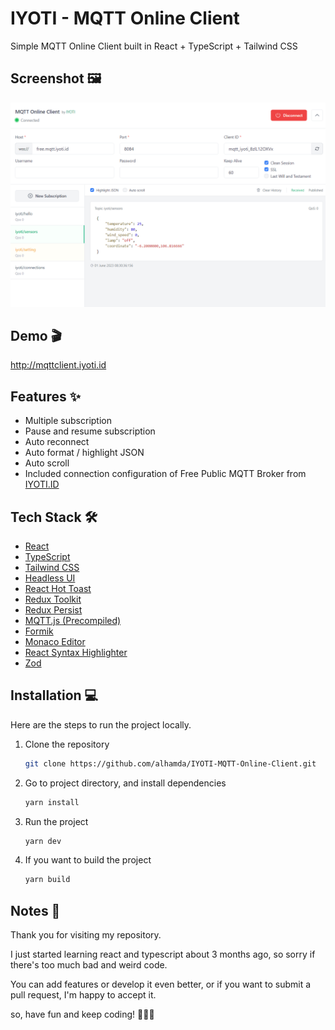 
# IYOTI - MQTT Online Client

Simple MQTT Online Client built in React + TypeScript + Tailwind CSS


## Screenshot 🖼

![](/.github/assets/preview.png)
## Demo 🎬
 
http://mqttclient.iyoti.id
## Features ✨

- Multiple subscription
- Pause and resume subscription
- Auto reconnect
- Auto format / highlight JSON
- Auto scroll
- Included connection configuration of Free Public MQTT Broker from [IYOTI.ID](https://iyoti.id)


## Tech Stack 🛠

- [React](https://react.dev)
- [TypeScript](https://www.typescriptlang.org)
- [Tailwind CSS](https://tailwindcss.com)
- [Headless UI](https://headlessui.com)
- [React Hot Toast](https://react-hot-toast.com)
- [Redux Toolkit](https://redux-toolkit.js.org)
- [Redux Persist](https://github.com/rt2zz/redux-persist)
- [MQTT.js (Precompiled)](https://www.npmjs.com/package/precompiled-mqtt)
- [Formik](https://formik.org)
- [Monaco Editor](https://www.npmjs.com/package/@monaco-editor/react)
- [React Syntax Highlighter](https://www.npmjs.com/package/react-syntax-highlighter)
- [Zod](https://zod.dev)


## Installation 💻

Here are the steps to run the project locally.

1. Clone the repository

   ```bash
   git clone https://github.com/alhamda/IYOTI-MQTT-Online-Client.git
   ```

2. Go to project directory, and install dependencies

    ```bash
    yarn install 
    ```

3. Run the project

    ```bash
    yarn dev
    ```

4. If you want to build the project
    ```bash
    yarn build
    ```



    
## Notes 📜

Thank you for visiting my repository.

I just started learning react and typescript about 3 months ago, so sorry if there's too much bad and weird code.

You can add features or develop it even better,
or if you want to submit a pull request, I'm happy to accept it.

so, have fun and keep coding! 🤣🤣🤣